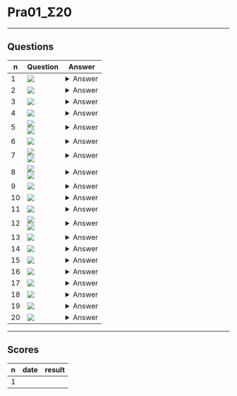 # Pra01_Σ20

---

## Questions
|n|Question|Answer|
|-|--------|------|
|1|<img src="https://i.imgur.com/Kp5XM93.png">|<details><summary>Answer</summary><img src="https://i.imgur.com/N4tg864.png"></details>|
|2|<img src="https://i.imgur.com/4EHNVSc.png">|<details><summary>Answer</summary><img src="https://i.imgur.com/BDQZnoz.png"></details>|
|3|<img src="https://i.imgur.com/W4OVonz.png">|<details><summary>Answer</summary><img src="https://i.imgur.com/QQnCRsM.png"></details>|
|4|<img src="https://i.imgur.com/XQe21v7.png">|<details><summary>Answer</summary><img src="https://i.imgur.com/DlomV28.png"></details>|
|5|<img src="https://i.imgur.com/wevMMyq.png"><br/><img src="https://i.imgur.com/JeFsebs.png">|<details><summary>Answer</summary><img src="https://i.imgur.com/cRGJ1uX.png"></details>|
|6|<img src="https://i.imgur.com/jLgszeY.png">|<details><summary>Answer</summary><img src="https://i.imgur.com/Q6gpl2M.png"></details>|
|7|<img src="https://i.imgur.com/Qa4VMyx.png"><br/><img src="https://i.imgur.com/cDuIQ5a.png">|<details><summary>Answer</summary><img src="https://i.imgur.com/aUkyg2L.png"></details>|
|8|<img src="https://i.imgur.com/6gbyz1h.png"><br/><img src="https://i.imgur.com/1YgIWHb.png">|<details><summary>Answer</summary><img src="https://i.imgur.com/e95yFSP.png"></details>|
|9|<img src="https://i.imgur.com/gWV1O4t.png">|<details><summary>Answer</summary><img src="https://i.imgur.com/blmTvaq.png"></details>|
|10|<img src="https://i.imgur.com/jWYNfWi.png">|<details><summary>Answer</summary><img src="https://i.imgur.com/4kBLeaF.png"></details>|
|11|<img src="https://i.imgur.com/xAqsDt4.png">|<details><summary>Answer</summary><img src="https://i.imgur.com/BDxnthC.png"></details>|
|12|<img src="https://i.imgur.com/r550xff.png"><br/><img src="https://i.imgur.com/DH0ypMW.png">|<details><summary>Answer</summary><img src="https://i.imgur.com/k8A4T7P.png"></details>|
|13|<img src="https://i.imgur.com/zwpbBX5.png">|<details><summary>Answer</summary><img src="https://i.imgur.com/bMbItd0.png"></details>|
|14|<img src="https://i.imgur.com/qpinkjO.png">|<details><summary>Answer</summary><img src="https://i.imgur.com/vlYcjX4.png"></details>|
|15|<img src="https://i.imgur.com/Kb9F2El.png">|<details><summary>Answer</summary><img src="https://i.imgur.com/AuX0XXk.png"></details>|
|16|<img src="https://i.imgur.com/nAUlOXh.png">|<details><summary>Answer</summary><img src="https://i.imgur.com/KRqS9ty.png"></details>|
|17|<img src="https://i.imgur.com/hgvhcmr.png">|<details><summary>Answer</summary><img src="https://i.imgur.com/SvCmQvH.png"></details>|
|18|<img src="https://i.imgur.com/M6zkdIM.png">|<details><summary>Answer</summary><img src="https://i.imgur.com/pakCeVm.png"></details>|
|19|<img src="https://i.imgur.com/8AdIoU7.png">|<details><summary>Answer</summary><img src="https://i.imgur.com/S0QJLl6.png"></details>|
|20|<img src="https://i.imgur.com/vUafEms.png">|<details><summary>Answer</summary><img src="https://i.imgur.com/vV63lZk.png"></details>|

---

## Scores
|n|date|result|
|-|----|------|
|1|
